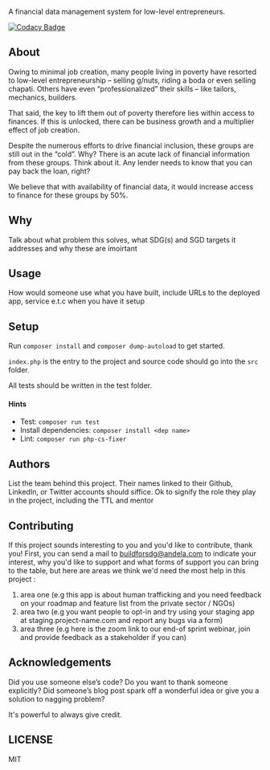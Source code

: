 A financial data management system for low-level entrepreneurs.

[![Codacy Badge](https://img.shields.io/badge/Code%20Quality-D-red)](https://img.shields.io/badge/Code%20Quality-D-red)

## About

Owing to minimal job creation, many people living in poverty have resorted to low-level entrepreneurship – selling g/nuts, riding a boda or even selling chapati.
Others have even “professionalized” their skills – like tailors, mechanics, builders.

That said, the key to lift them out of poverty therefore lies within access to finances. If this is unlocked, there can be business growth and a multiplier effect of job creation.

Despite the numerous efforts to drive financial inclusion, these groups are still out in the “cold”. 
Why? There is an acute lack of financial information from these groups. Think about it. Any lender needs to know that you can pay back the loan, right?

We believe that with availability of financial data, it would increase access to finance for these groups by 50%.


## Why

Talk about what problem this solves, what SDG(s) and SGD targets it addresses and why these are imoirtant

## Usage
 How would someone use what you have built, include URLs to the deployed app, service e.t.c when you have it setup


## Setup

Run `composer install` and `composer dump-autoload` to get started.

`index.php` is the entry to the project and source code should go into the `src` folder.

All tests should be written in the test folder.

#### Hints

- Test: `composer run test`
- Install dependencies: `composer install <dep name>`
- Lint: `composer run php-cs-fixer`

## Authors

List the team behind this project. Their names linked to their Github, LinkedIn, or Twitter accounts should siffice. Ok to signify the role they play in the project, including the TTL and mentor

## Contributing
If this project sounds interesting to you and you'd like to contribute, thank you!
First, you can send a mail to buildforsdg@andela.com to indicate your interest, why you'd like to support and what forms of support you can bring to the table, but here are areas we think we'd need the most help in this project :
1.  area one (e.g this app is about human trafficking and you need feedback on your roadmap and feature list from the private sector / NGOs)
2.  area two (e.g you want people to opt-in and try using your staging app at staging.project-name.com and report any bugs via a form)
3.  area three (e.g here is the zoom link to our end-of sprint webinar, join and provide feedback as a stakeholder if you can)

## Acknowledgements

Did you use someone else’s code?
Do you want to thank someone explicitly?
Did someone’s blog post spark off a wonderful idea or give you a solution to nagging problem?

It's powerful to always give credit.

## LICENSE
MIT

